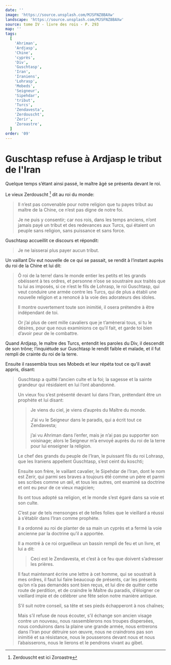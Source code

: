 ```yaml
---
date: ''
image: 'https://source.unsplash.com/MJSFNZ8BAXw'
landscape: 'https://source.unsplash.com/MJSFNZ8BAXw'
source: tome IV - livre des rois - P. 293
map: ''
tags:
  [
    'Ahriman',
    'Ardjasp',
    'Chine',
    'cyprès',
    'Div',
    'Guschtasp',
    'Iran',
    'Iraniens',
    'Lohrasp',
    'Mobeds',
    'Seigneur',
    'Sipehdar',
    'tribut',
    'Turcs',
    'Zendavesta',
    'Zerdouscht',
    'Zerir',
    'Zoroastre',
  ]
order: '09'
---
```


# Guschtasp refuse à Ardjasp le tribut de l'Iran

Quelque temps s’étant ainsi passé, le maître âgé se présenta devant le roi.

Le vieux Zerdouscht [^1] dit au roi du monde:

> Il n’est pas convenable pour notre religion que tu payes tribut au maître de la Chine, ce n’est pas digne de notre foi.
>
> Je ne puis y consentir; car nos rois, dans les temps anciens, n’ont jamais payé un tribut et des redevances aux Turcs, qui étaient un peuple sans religion, sans puissance et sans force.

Guschtasp accueillit ce discours et répondit:

> Je ne laisserai plus payer aucun tribut.

Un vaillant Div eut nouvelle de ce qui se passait, se rendit à l’instant auprès du roi de la
Chine et lui dit:

> Ô roi de la terre! dans le monde entier les petits et les grands obéissent à tes ordres, et personne n’ose se soustraire aux traités que tu lui as imposés, si ce n’est le fils de Lohrasp, le roi Guschtasp, qui veut conduire une armée contre les Turcs, qui de plus a établi une nouvelle religion et a renoncé à la voie des adorateurs des idoles.
>
> Il montre ouvertement toute son inimitié, il osera prétendre à être indépendant de toi.
>
> Or j’ai plus de cent mille cavaliers que je t’amènerai tous, si tu le désires, pour que nous examinions ce qu’il fait, et garde toi bien d’avoir peur de le combattre.

Quand Ardjasp, le maître des Turcs, entendit les paroles du Div, il descendit de son trône; l’inquiétude sur Guschtasp le rendit faible et malade, et il fut rempli de crainte du roi de la terre.

Ensuite il rassembla tous ses Mobeds et leur répéta tout ce qu’il avait appris, disant:

> Guschtasp a quitté l’ancien culte et la foi; la sagesse et la sainte grandeur qui résidaient en lui l’ont abandonné.
>
> Un vieux fou s’est présenté devant lui dans l’Iran, prétendant être un prophète et lui disant:
>
> > Je viens du ciel, je viens d’auprès du Maître du monde.
> >
> > J’ai vu le Seigneur dans le paradis, qui a écrit tout ce Zendavesta;
> >
> > j’ai vu Ahriman dans l’enfer, mais je n’ai pas pu supporter son voisinage; alors le Seigneur m’a envoyé́ auprès du roi de la terre pour lui enseigner la religion.
>
> Le chef des grands du peuple de l’Iran, le puissant fils du roi Lohrasp, que les Iraniens appellent Guschtasp, s’est ceint du koschti;
>
> Ensuite son frère, le vaillant cavalier, le Sipehdar de l’Iran, dont le nom est Zerir, qui parmi ses braves a toujours été́ comme un père et parmi ses scribes comme un œil, et tous les autres, ont examiné sa doctrine et ont eu peur de ce vieux magicien;
>
> Ils ont tous adopté sa religion, et le monde s’est égaré dans sa voie et son culte.
>
> C’est par de tels mensonges et de telles folies que le vieillard a réussi à s’établir dans l’Iran comme prophète.
>
> Il a ordonné au roi de planter de sa main un cyprès et a fermé la voie ancienne par la doctrine qu’il a apportée.
>
> Il a montré à ce roi orgueilleux un bassin rempli de feu et un livre, et lui a dit:
>
> > Ceci est le Zendavesta, et c’est à ce feu que doivent s’adresser les prières.
>
> Il faut maintenant écrire une lettre à cet homme, qui se soustrait à mes ordres, il faut lui faire beaucoup de présents, car les présents qu’on n’a pas demandés sont bien reçus, et lui dire de quitter cette route de perdition, et de craindre le Maître du paradis, d’éloigner ce vieillard impie et de célébrer une fête selon notre manière antique.
>
> S’il suit notre conseil, sa tête et ses pieds échapperont à nos chaînes;
>
> Mais s’il refuse de nous écouter, s’il échange son ancien visage contre un nouveau, nous rassemblerons nos troupes dispersées, nous conduirons dans la plaine une grande armée, nous entrerons dans l’Iran pour détruire son œuvre, nous ne craindrons pas son inimitié et sa résistance, nous le pousserons devant nous et nous l’abaisserons, nous le lierons et le pendrons vivant au gibet.

[^1]: Zerdouscht est ici Zoroastre
